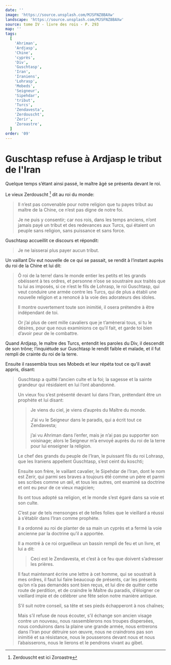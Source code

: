 ```yaml
---
date: ''
image: 'https://source.unsplash.com/MJSFNZ8BAXw'
landscape: 'https://source.unsplash.com/MJSFNZ8BAXw'
source: tome IV - livre des rois - P. 293
map: ''
tags:
  [
    'Ahriman',
    'Ardjasp',
    'Chine',
    'cyprès',
    'Div',
    'Guschtasp',
    'Iran',
    'Iraniens',
    'Lohrasp',
    'Mobeds',
    'Seigneur',
    'Sipehdar',
    'tribut',
    'Turcs',
    'Zendavesta',
    'Zerdouscht',
    'Zerir',
    'Zoroastre',
  ]
order: '09'
---
```


# Guschtasp refuse à Ardjasp le tribut de l'Iran

Quelque temps s’étant ainsi passé, le maître âgé se présenta devant le roi.

Le vieux Zerdouscht [^1] dit au roi du monde:

> Il n’est pas convenable pour notre religion que tu payes tribut au maître de la Chine, ce n’est pas digne de notre foi.
>
> Je ne puis y consentir; car nos rois, dans les temps anciens, n’ont jamais payé un tribut et des redevances aux Turcs, qui étaient un peuple sans religion, sans puissance et sans force.

Guschtasp accueillit ce discours et répondit:

> Je ne laisserai plus payer aucun tribut.

Un vaillant Div eut nouvelle de ce qui se passait, se rendit à l’instant auprès du roi de la
Chine et lui dit:

> Ô roi de la terre! dans le monde entier les petits et les grands obéissent à tes ordres, et personne n’ose se soustraire aux traités que tu lui as imposés, si ce n’est le fils de Lohrasp, le roi Guschtasp, qui veut conduire une armée contre les Turcs, qui de plus a établi une nouvelle religion et a renoncé à la voie des adorateurs des idoles.
>
> Il montre ouvertement toute son inimitié, il osera prétendre à être indépendant de toi.
>
> Or j’ai plus de cent mille cavaliers que je t’amènerai tous, si tu le désires, pour que nous examinions ce qu’il fait, et garde toi bien d’avoir peur de le combattre.

Quand Ardjasp, le maître des Turcs, entendit les paroles du Div, il descendit de son trône; l’inquiétude sur Guschtasp le rendit faible et malade, et il fut rempli de crainte du roi de la terre.

Ensuite il rassembla tous ses Mobeds et leur répéta tout ce qu’il avait appris, disant:

> Guschtasp a quitté l’ancien culte et la foi; la sagesse et la sainte grandeur qui résidaient en lui l’ont abandonné.
>
> Un vieux fou s’est présenté devant lui dans l’Iran, prétendant être un prophète et lui disant:
>
> > Je viens du ciel, je viens d’auprès du Maître du monde.
> >
> > J’ai vu le Seigneur dans le paradis, qui a écrit tout ce Zendavesta;
> >
> > j’ai vu Ahriman dans l’enfer, mais je n’ai pas pu supporter son voisinage; alors le Seigneur m’a envoyé́ auprès du roi de la terre pour lui enseigner la religion.
>
> Le chef des grands du peuple de l’Iran, le puissant fils du roi Lohrasp, que les Iraniens appellent Guschtasp, s’est ceint du koschti;
>
> Ensuite son frère, le vaillant cavalier, le Sipehdar de l’Iran, dont le nom est Zerir, qui parmi ses braves a toujours été́ comme un père et parmi ses scribes comme un œil, et tous les autres, ont examiné sa doctrine et ont eu peur de ce vieux magicien;
>
> Ils ont tous adopté sa religion, et le monde s’est égaré dans sa voie et son culte.
>
> C’est par de tels mensonges et de telles folies que le vieillard a réussi à s’établir dans l’Iran comme prophète.
>
> Il a ordonné au roi de planter de sa main un cyprès et a fermé la voie ancienne par la doctrine qu’il a apportée.
>
> Il a montré à ce roi orgueilleux un bassin rempli de feu et un livre, et lui a dit:
>
> > Ceci est le Zendavesta, et c’est à ce feu que doivent s’adresser les prières.
>
> Il faut maintenant écrire une lettre à cet homme, qui se soustrait à mes ordres, il faut lui faire beaucoup de présents, car les présents qu’on n’a pas demandés sont bien reçus, et lui dire de quitter cette route de perdition, et de craindre le Maître du paradis, d’éloigner ce vieillard impie et de célébrer une fête selon notre manière antique.
>
> S’il suit notre conseil, sa tête et ses pieds échapperont à nos chaînes;
>
> Mais s’il refuse de nous écouter, s’il échange son ancien visage contre un nouveau, nous rassemblerons nos troupes dispersées, nous conduirons dans la plaine une grande armée, nous entrerons dans l’Iran pour détruire son œuvre, nous ne craindrons pas son inimitié et sa résistance, nous le pousserons devant nous et nous l’abaisserons, nous le lierons et le pendrons vivant au gibet.

[^1]: Zerdouscht est ici Zoroastre
